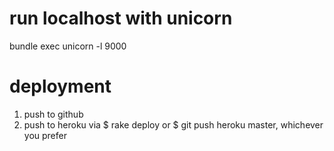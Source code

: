 # run localhost with unicorn

bundle exec unicorn -l 9000

# deployment

1. push to github
2. push to heroku via $ rake deploy or $ git push heroku master, whichever you prefer
